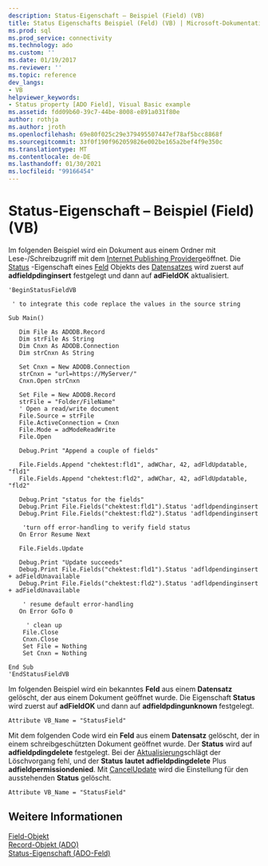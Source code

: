 ```yaml
---
description: Status-Eigenschaft – Beispiel (Field) (VB)
title: Status Eigenschafts Beispiel (Feld) (VB) | Microsoft-Dokumentation
ms.prod: sql
ms.prod_service: connectivity
ms.technology: ado
ms.custom: ''
ms.date: 01/19/2017
ms.reviewer: ''
ms.topic: reference
dev_langs:
- VB
helpviewer_keywords:
- Status property [ADO Field], Visual Basic example
ms.assetid: fdd09b60-39c7-44be-8008-e891a031f80e
author: rothja
ms.author: jroth
ms.openlocfilehash: 69e80f025c29e379495507447ef78af5bcc8868f
ms.sourcegitcommit: 33f0f190f962059826e002be165a2bef4f9e350c
ms.translationtype: MT
ms.contentlocale: de-DE
ms.lasthandoff: 01/30/2021
ms.locfileid: "99166454"
---
```

# <a name="status-property-example-field-vb"></a>Status-Eigenschaft – Beispiel (Field) (VB)
Im folgenden Beispiel wird ein Dokument aus einem Ordner mit Lese-/Schreibzugriff mit dem [Internet Publishing Provider](../../guide/appendixes/microsoft-ole-db-provider-for-internet-publishing.md)geöffnet. Die [Status](./status-property-ado-field.md) -Eigenschaft eines [Feld](./field-object.md) Objekts des [Datensatzes](./record-object-ado.md) wird zuerst auf **adfieldpdinginsert** festgelegt und dann auf **adFieldOK** aktualisiert.  
  
```  
'BeginStatusFieldVB  
  
 ' to integrate this code replace the values in the source string  
  
Sub Main()  
  
   Dim File As ADODB.Record  
   Dim strFile As String  
   Dim Cnxn As ADODB.Connection  
   Dim strCnxn As String  
  
   Set Cnxn = New ADODB.Connection  
   strCnxn = "url=https://MyServer/"  
   Cnxn.Open strCnxn  
  
   Set File = New ADODB.Record  
   strFile = "Folder/FileName"  
   ' Open a read/write document  
   File.Source = strFile  
   File.ActiveConnection = Cnxn  
   File.Mode = adModeReadWrite  
   File.Open  
  
   Debug.Print "Append a couple of fields"  
  
   File.Fields.Append "chektest:fld1", adWChar, 42, adFldUpdatable, "fld1"  
   File.Fields.Append "chektest:fld2", adWChar, 42, adFldUpdatable, "fld2"  
  
   Debug.Print "status for the fields"  
   Debug.Print File.Fields("chektest:fld1").Status 'adfldpendinginsert  
   Debug.Print File.Fields("chektest:fld2").Status 'adfldpendinginsert  
  
    'turn off error-handling to verify field status  
   On Error Resume Next  
  
   File.Fields.Update  
  
   Debug.Print "Update succeeds"  
   Debug.Print File.Fields("chektest:fld1").Status 'adfldpendinginsert + adFieldUnavailable  
   Debug.Print File.Fields("chektest:fld2").Status 'adfldpendinginsert + adFieldUnavailable  
  
    ' resume default error-handling  
   On Error GoTo 0  
  
     ' clean up  
    File.Close  
    Cnxn.Close  
    Set File = Nothing  
    Set Cnxn = Nothing  
  
End Sub  
'EndStatusFieldVB  
```  
  
 Im folgenden Beispiel wird ein bekanntes **Feld** aus einem **Datensatz** gelöscht, der aus einem Dokument geöffnet wurde. Die Eigenschaft **Status** wird zuerst auf **adFieldOK** und dann auf **adfieldpdingunknown** festgelegt.  
  
```  
Attribute VB_Name = "StatusField"  
```  
  
 Mit dem folgenden Code wird ein **Feld** aus einem **Datensatz** gelöscht, der in einem schreibgeschützten Dokument geöffnet wurde. Der **Status** wird auf **adfieldpdingdelete** festgelegt. Bei der [Aktualisierung](./update-method.md)schlägt der Löschvorgang fehl, und der **Status** **lautet adfieldpdingdelete** Plus **adfieldpermissiondenied**. Mit [CancelUpdate](./cancelupdate-method-ado.md) wird die Einstellung für den ausstehenden **Status** gelöscht.  
  
```  
Attribute VB_Name = "StatusField"  
```  
  
## <a name="see-also"></a>Weitere Informationen  
 [Field-Objekt](./field-object.md)   
 [Record-Objekt (ADO)](./record-object-ado.md)   
 [Status-Eigenschaft (ADO-Feld)](./status-property-ado-field.md)